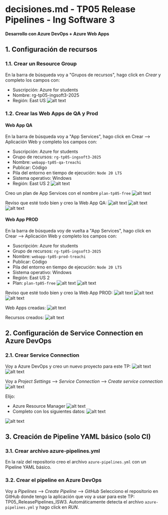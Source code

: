 # decisiones.md - TP05 Release Pipelines - Ing Software 3
**Desarrollo con Azure DevOps + Azure Web Apps**

## 1. Configuración de recursos

### 1.1. Crear un Resource Group
En la barra de búsqueda voy a "Grupos de recursos", hago click en _Crear_ y completo los campos con:
- Suscripción: Azure for students
- Nombre: rg-tp05-ingsoft3-2025
- Región: East US
![alt text](image.png)

### 1.2. Crear las Web Apps de QA y Prod
#### Web App QA
En la barra de búsqueda voy a "App Services", hago click en Crear --> Aplicación Web y completo los campos con:
- Suscripción: Azure for students
- Grupo de recursos: `rg-tp05-ingsoft3-2025`
- Nombre: `webapp-tp05-qa-treachi`
- Publicar: Código
- Pila del entorno en tiempo de ejecución: `Node 20 LTS`
- Sistema operativo: Windows
- Región: East US 2
![alt text](image-1.png)

Creo un plan de App Services con el nombre `plan-tp05-free`
![alt text](image-2.png)

Reviso que esté todo bien y creo la Web App QA:
![alt text](image-3.png)
![alt text](image-4.png)
![alt text](image-5.png)

#### Web App PROD
En la barra de búsqueda voy de vuelta a "App Services", hago click en Crear --> Aplicación Web y completo los campos con:
- Suscripción: Azure for students
- Grupo de recursos: `rg-tp05-ingsoft3-2025`
- Nombre: `webapp-tp05-prod-treachi`
- Publicar: Código
- Pila del entorno en tiempo de ejecución: `Node 20 LTS`
- Sistema operativo: Windows
- Región: East US 2
- Plan: `plan-tp05-free`
![alt text](image-6.png)
![alt text](image-7.png)

Reviso que esté todo bien y creo la Web App PROD:
![alt text](image-8.png)
![alt text](image-9.png)
![alt text](image-10.png)

Web Apps creadas:
![alt text](image-11.png)

Recursos creados:
![alt text](image-12.png)

## 2. Configuración de Service Connection en Azure DevOps
### 2.1. Crear Service Connection

Voy a Azure DevOps y creo un nuevo proyecto para este TP:
![alt text](image-13.png)
![alt text](image-14.png)

Voy a _Project Settings_ --> _Service Connection_ --> _Create service connection_
![alt text](image-15.png)

Elijo:
- Azure Resource Manager
![alt text](image-16.png)
- Completo con los siguientes datos:
![alt text](image-17.png)

![alt text](image-18.png)

## 3. Creación de Pipeline YAML básico (solo CI)
### 3.1. Crear archivo azure-pipelines.yml
En la raíz del repositorio creo el archivo `azure-pipelines.yml` con un Pipeline YAML básico.

### 3.2. Crear el pipeline en Azure DevOps
Voy a _Pipelines_ --> _Create Pipeline_ --> _GitHub_ 
Selecciono el repositorio en GitHub donde tengo la aplicación que voy a usar para este TP: TP05_ReleasePipelines_ISW3. Automáticamente detecta el archivo `azure-pipelines.yml` y hago click en _RUN_.


